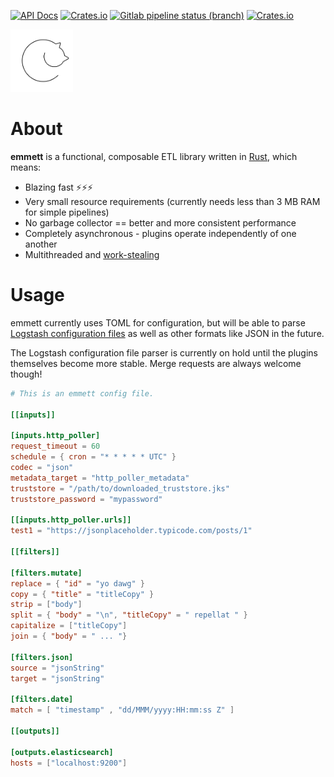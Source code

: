 [![API Docs](https://docs.rs/emmett/badge.svg)](https://docs.rs/emmett)
[![Crates.io](https://img.shields.io/crates/v/emmett.svg)](https://crates.io/crates/emmett)
[![Gitlab pipeline status (branch)](https://img.shields.io/gitlab/pipeline/andrewbanchich/emmett/master.svg)](https://gitlab.com/andrewbanchich/emmett)
[![Crates.io](https://img.shields.io/crates/d/emmett.svg)](https://crates.io/crates/emmett)

<img src="https://raw.githubusercontent.com/andrewbanchich/emmett/master/assets/logo.jpg" width="100px">

# About

**emmett** is a functional, composable ETL library written in [Rust](https://www.rust-lang.org/), which means:

- Blazing fast ⚡⚡⚡
- Very small resource requirements (currently needs less than 3 MB RAM for simple pipelines)
- No garbage collector == better and more consistent performance
- Completely asynchronous - plugins operate independently of one another
- Multithreaded and [work-stealing](https://en.wikipedia.org/wiki/Work_stealing)

# Usage

emmett currently uses TOML for configuration, but will be able to parse [Logstash configuration files](https://www.elastic.co/guide/en/logstash/7.0/configuration-file-structure.html) as well as other formats like JSON in the future.

The Logstash configuration file parser is currently on hold until the plugins themselves become more stable.
Merge requests are always welcome though!

```toml
# This is an emmett config file.

[[inputs]]

[inputs.http_poller]
request_timeout = 60
schedule = { cron = "* * * * * UTC" }
codec = "json"
metadata_target = "http_poller_metadata"
truststore = "/path/to/downloaded_truststore.jks"
truststore_password = "mypassword"

[[inputs.http_poller.urls]]
test1 = "https://jsonplaceholder.typicode.com/posts/1"

[[filters]]

[filters.mutate]
replace = { "id" = "yo dawg" }
copy = { "title" = "titleCopy" }
strip = ["body"]
split = { "body" = "\n", "titleCopy" = " repellat " }
capitalize = ["titleCopy"]
join = { "body" = " ... "}

[filters.json]
source = "jsonString"
target = "jsonString"
    
[filters.date]
match = [ "timestamp" , "dd/MMM/yyyy:HH:mm:ss Z" ]	

[[outputs]]

[outputs.elasticsearch]
hosts = ["localhost:9200"]
```
